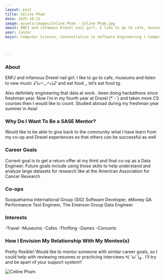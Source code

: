 ```yaml
---
layout: post
title: Celine Pham
date: 2025-10-21
image: assets/images/Celine_Pham - Celine Pham.jpg
about: ENFJ and infamous Drexel nail girl. I like to go to cafe, museums and listen to new music ♪(๑ᴖ◡ᴖ๑)♪  and eat food ,, let’s eat food tg. Also definitely engineering that data at work.. been doing hackathons since freshman year. Now I’m in my fourth year at Drexel (*´-`) and taken more CS courses then I would like to count. Studied abroad during my freshman year summer in Asia! 
year: Junior
major: Computer Science, Concentration in Software Engineering + Computer Graphics, Vision, & Interaction



---
```


### About

ENFJ and infamous Drexel nail girl. I like to go to cafe, museums and listen to new music ♪(๑ᴖ◡ᴖ๑)♪  and eat food ,, let’s eat food tg.

Also definitely engineering that data at work.. been doing hackathons since freshman year. Now I’m in my fourth year at Drexel (*´-`) and taken more CS courses then I would like to count. Studied abroad during my freshman year summer in Asia! 

### Why Do I Want To Be a SASE Mentor?

Would like to be able to give back to the community what I have learn from my co-op and Drexel experiences so that others can be successful as well


### Career Goals

Current goal is to get a return offer at my third and final co-op as a Data Engineer. Future goals include using those skills to help understand and analyze large datasets for research like at the American Association for Cancer Research 


### Co-ops

Susquehanna International Group (SIG) Software Developer, eMoney QA Performance Test Engineer, The Emerson Group Data Engineer

### Interests

-Travel 
-Museums 
-Cafes
-Thrifting
-Games
-Concerts


### How I Envision My Relationship With My Mentee(s) 

Pretty flexible! Would like to mentor someone with similar career goals, so I could help with reviewing resumes or practicing interviews 
٩( 'ω' )و . I’ll try and be apart of your support system!! 

<div class="text-center my-5">
    <img src="https://sase-drexel.github.io/mentorship-2025/assets/images/Celine_Pham - Celine Pham.jpg" alt="Celine Pham" class="rounded post-img" />
</div>

